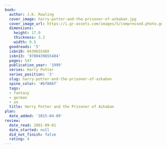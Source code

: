 ```yaml
---
book:
  author: J.K. Rowling
  cover_image: harry-potter-and-the-prisoner-of-azkaban.jpg
  cover_image_url: https://i.gr-assets.com/images/S/compressed.photo.goodreads.com/books/1499277281l/5._SY160_.jpg
  dimensions:
    height: 17.0
    thickness: 3.2
    width: 9.5
  goodreads: '5'
  isbn10: 043965548X
  isbn13: '9780439655484'
  pages: 547
  publication_year: '1999'
  series: Harry Potter
  series_position: '3'
  slug: harry-potter-and-the-prisoner-of-azkaban
  spine_color: '#bf866f'
  tags:
  - fantasy
  - german
  - ya
  title: Harry Potter and the Prisoner of Azkaban
plan:
  date_added: '2015-04-09'
review:
  date_read: 2001-09-01
  date_started: null
  did_not_finish: false
  rating: 4
---
```

